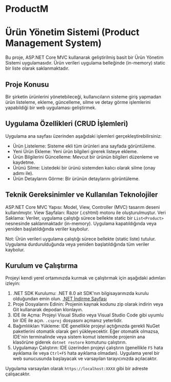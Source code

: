 # ProductM
# Ürün Yönetim Sistemi (Product Management System)

Bu proje, ASP.NET Core MVC kullanarak geliştirilmiş basit bir Ürün Yönetim Sistemi uygulamasıdır. Ürün verileri uygulama belleğinde (in-memory) static bir liste olarak saklanmaktadır.

## Proje Konusu

Bir şirketin ürünlerini yönetebileceği, kullanıcıların sisteme giriş yapmadan ürün listeleme, ekleme, güncelleme, silme ve detay görme işlemlerini yapabildiği bir web uygulaması geliştirmek.

## Uygulama Özellikleri (CRUD İşlemleri)

Uygulama ana sayfası üzerinden aşağıdaki işlemleri gerçekleştirebilirsiniz:

- Ürün Listeleme: Sisteme ekli tüm ürünleri ana sayfada görüntüleme.
- Yeni Ürün Ekleme: Yeni ürün bilgileri girerek listeye ekleme.
- Ürün Bilgilerini Güncelleme: Mevcut bir ürünün bilgileri düzenleme ve kaydetme.
- Ürünü Silme: Listedeki bir ürünü sistemden kalıcı olarak silme (onay adımı ile).
- Ürün Detaylarını Görme: Bir ürünün detaylarını görüntüleme.


## Teknik Gereksinimler ve Kullanılan Teknolojiler
ASP.NET Core MVC Yapısı: Model, View, Controller (MVC) tasarım deseni kullanılmıştır.
View Sayfaları: Razor (.cshtml) motoru ile oluşturulmuştur.
Veri Saklama: Veriler, uygulama çalıştığı sürece bellekte static bir `List<Product>` nesnesinde saklanmaktadır (in-memory). Uygulama kapatıldığında veya yeniden başlatıldığında veriler kaybolur.

Not: Ürün verileri uygulama çalıştığı sürece bellekte (static liste) tutulur. Uygulama durdurulduğunda veya yeniden başlatıldığında tüm veriler kaybolur.

## Kurulum ve Çalıştırma

Projeyi kendi yerel ortamınızda kurmak ve çalıştırmak için aşağıdaki adımları izleyin:

1.  .NET SDK Kurulumu: .NET 8.0 ait SDK'nın bilgisayarınızda kurulu olduğundan emin olun. [.NET İndirme Sayfası](https://dotnet.microsoft.com/download)
2.  Proje Dosyalarını Edinin: Projenin kaynak kodunu zip olarak indirin veya Git kullanarak depodan klonlayın.
3.  IDE ile Açma: Projeyi Visual Studio veya Visual Studio Code gibi uyumlu bir IDE ile açın. `.csproj` dosyasını açmanız yeterlidir.
4.  Bağımlılıkları Yükleme: IDE genellikle projeyi açtığınızda gerekli NuGet paketlerini otomatik olarak geri yükleyecektir. Eğer otomatik olmazsa, IDE'nin terminalinde veya sistem komut isteminde projenin ana klasörüne giderek `dotnet restore` komutunu çalıştırın.
5.  Uygulamayı Çalıştırın: IDE üzerinden projeyi çalıştırın (genellikle `F5` hata ayıklama ile veya `Ctrl+F5` hata ayıklama olmadan). Uygulama yerel bir web sunucusunda başlayacak ve varsayılan tarayıcınızda açılacaktır.

Uygulama varsayılan olarak `https://localhost:XXXX` gibi bir adreste çalışacaktır.

